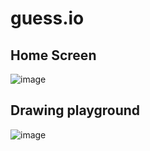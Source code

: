 # guess.io

## Home Screen
![image](https://github.com/rxunxk/guess.io/assets/37786416/26512b0a-a9d7-4cfb-87cc-9259e29684e7)


## Drawing playground
![image](https://github.com/rxunxk/guess.io/assets/37786416/f70ae70b-051d-4dd4-898f-9c5e5974d846)

